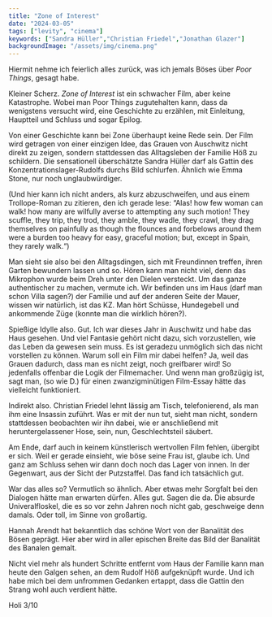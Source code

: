 ```yaml
---
title: "Zone of Interest"
date: "2024-03-05"
tags: ["levity", "cinema"]
keywords: ["Sandra Hüller","Christian Friedel","Jonathan Glazer"]
backgroundImage: "/assets/img/cinema.png"
---
```

Hiermit nehme ich feierlich alles zurück, was ich jemals Böses über <i>Poor Things</i>, 
gesagt habe. 

Kleiner Scherz. <i>Zone of Interest</i> ist ein schwacher Film, aber keine Katastrophe. Wobei man Poor Things zugutehalten kann, dass da wenigstens versucht wird, eine Geschichte zu erzählen, mit Einleitung, Hauptteil und Schluss und sogar Epilog.

Von einer Geschichte kann bei Zone überhaupt keine Rede sein. Der Film wird getragen von einer einzigen Idee, das Grauen von Auschwitz nicht direkt zu zeigen, sondern stattdessen das Alltagsleben der Familie Höß zu schildern. Die sensationell überschätzte Sandra Hüller darf als Gattin des Konzentrationslager-Rudolfs durchs Bild schlurfen. Ähnlich wie Emma Stone, nur noch unglaubwürdiger.

(Und hier kann ich nicht anders, als kurz abzuschweifen, und aus einem Trollope-Roman zu zitieren, den ich gerade lese: “Alas! how few woman can walk! how many are wilfully averse to attempting any such motion! They scuffle, they trip, they trod, they amble, they wadle, they crawl, they drag themselves on painfully as though the flounces and forbelows around them were a burden too heavy for easy, graceful motion; but, except in Spain, they rarely walk.“)

Man sieht sie also bei den Alltagsdingen, sich mit Freundinnen treffen, ihren Garten bewundern lassen und so. Hören kann man nicht viel, denn das Mikrophon wurde beim Dreh unter den Dielen versteckt. Um das ganze authentischer zu machen, vermute ich. Wir befinden uns im Haus (darf man schon Villa sagen?) der Familie und auf der anderen Seite der Mauer, wissen wir natürlich, ist das KZ. Man hört Schüsse, Hundegebell und ankommende Züge (konnte man die wirklich hören?).

Spießige Idylle also. Gut. Ich war dieses Jahr in Auschwitz und habe das Haus gesehen. Und viel Fantasie gehört nicht dazu, sich vorzustellen, wie das Leben da gewesen sein muss. Es ist geradezu unmöglich sich das nicht vorstellen zu können. Warum soll ein Film mir dabei helfen? Ja, weil das Grauen dadurch, dass man es nicht zeigt, noch greifbarer wird! So jedenfalls offenbar die Logik der Filmemacher. Und wenn man großzügig ist, sagt man, (so wie D.) für einen zwanzigminütigen Film-Essay hätte das vielleicht funktioniert.

Indirekt also. Christian Friedel lehnt lässig am Tisch, telefonierend, als man ihm eine Insassin zuführt. Was er mit der nun tut, sieht man nicht, sondern stattdessen beobachten wir ihn dabei, wie er anschließend mit heruntergelassener Hose, sein, nun, Geschlechtsteil säubert.

Am Ende, darf auch in keinem künstlerisch wertvollen Film fehlen, übergibt er sich. Weil er gerade einsieht, wie böse seine Frau ist, glaube ich. Und ganz am Schluss sehen wir dann doch noch das Lager von innen. In der Gegenwart, aus der Sicht der Putzstaffel. Das fand ich tatsächlich gut.

War das alles so? Vermutlich so ähnlich. Aber etwas mehr Sorgfalt bei den Dialogen hätte man erwarten dürfen. Alles gut. Sagen die da. Die absurde Univeralfloskel, die es so vor zehn Jahren noch nicht gab, geschweige denn damals. Oder toll, im Sinne von großartig.

Hannah Arendt hat bekanntlich das schöne Wort von der Banalität des Bösen geprägt. Hier aber wird in aller epischen Breite das Bild der Banalität des Banalen gemalt. 

Nicht viel mehr als hundert Schritte entfernt vom Haus der Familie kann man heute den Galgen sehen, an dem Rudolf Höß aufgeknüpft wurde. Und ich habe mich bei dem unfrommen Gedanken ertappt, dass die Gattin den Strang wohl auch verdient hätte.


Holi 3/10